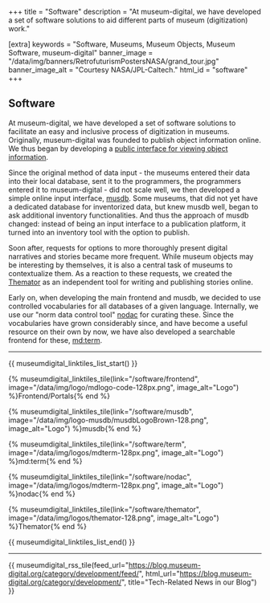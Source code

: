 +++
title = "Software"
description = "At museum-digital, we have developed a set of software solutions to aid different parts of museum (digitization) work."

[extra]
keywords = "Software, Museums, Museum Objects, Museum Software, museum-digital"
banner_image = "/data/img/banners/RetrofuturismPostersNASA/grand_tour.jpg"
banner_image_alt = "Courtesy NASA/JPL-Caltech."
html_id = "software"
+++

## Software

At museum-digital, we have developed a set of software solutions to facilitate an easy and inclusive process of digitization in museums. Originally, museum-digital was founded to publish object information online. We thus began by developing a [public interface for viewing object information](/software/frontend).

Since the original method of data input - the museums entered their data into their local database, sent it to the programmers, the programmers entered it to museum-digital - did not scale well, we then developed a simple online input interface, [musdb](/software/musdb). Some museums, that did not yet have a dedicated database for inventorized data, but knew musdb well, began to ask additional inventory functionalities. And thus the approach of musdb changed: instead of being an input interface to a publication platform, it turned into an inventory tool with the option to publish.

Soon after, requests for options to more thoroughly present digital narratives and stories became more frequent. While museum objects may be interesting by themselves, it is also a central task of museums to contextualize them. As a reaction to these requests, we created the [Themator](/software/themator) as an independent tool for writing and publishing stories online.

Early on, when developing the main frontend and musdb, we decided to use controlled vocabularies for all databases of a given language. Internally, we use our "norm data control tool" [nodac](/software/term-nodac) for curating these. Since the vocabularies have grown considerably since, and have become a useful resource on their own by now, we have also developed a searchable frontend for these, [md:term](/software/term).

----

{{ museumdigital_linktiles_list_start() }}

{% museumdigital_linktiles_tile(link="/software/frontend",
    image="/data/img/logo/mdlogo-code-128px.png",
    image_alt="Logo") %}Frontend/Portals{% end %}

{% museumdigital_linktiles_tile(link="/software/musdb",
    image="/data/img/logo-musdb/musdbLogoBrown-128.png",
    image_alt="Logo") %}musdb{% end %}

{% museumdigital_linktiles_tile(link="/software/term",
    image="/data/img/logos/mdterm-128px.png",
    image_alt="Logo") %}md:term{% end %}

{% museumdigital_linktiles_tile(link="/software/nodac",
    image="/data/img/logos/mdterm-128px.png",
    image_alt="Logo") %}nodac{% end %}

{% museumdigital_linktiles_tile(link="/software/themator",
    image="/data/img/logos/themator-128.png",
    image_alt="Logo") %}Themator{% end %}

{{ museumdigital_linktiles_list_end() }}

----

{{ museumdigital_rss_tile(feed_url="https://blog.museum-digital.org/category/development/feed/",
    html_url="https://blog.museum-digital.org/category/development/",
    title="Tech-Related News in our Blog") }}
